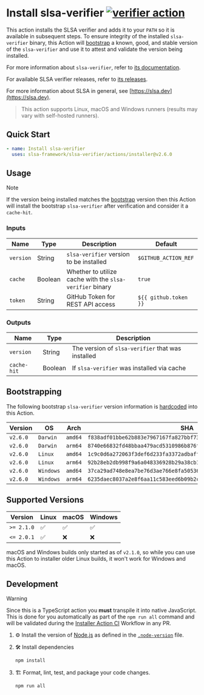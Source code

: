 # Install slsa-verifier [![verifier action](https://github.com/slsa-framework/slsa-verifier/actions/workflows/e2e.schedule.installer.yml/badge.svg)](https://github.com/slsa-framework/slsa-verifier/actions/workflows/e2e.schedule.installer.yml)

This action installs the SLSA verifier and adds it to your `PATH` so it is
available in subsequent steps. To ensure integrity of the installed
`slsa-verifier` binary, this Action will [bootstrap](#bootstrapping) a known,
good, and stable version of the `slsa-verifier` and use it to attest and
validate the version being installed.

For more information about `slsa-verifier`, refer to
[its documentation](https://github.com/slsa-framework/slsa-verifier#verification-of-provenance).

For available SLSA verifier releases, refer to
[its releases](https://github.com/slsa-framework/slsa-verifier/releases).

For more information about SLSA in general, see
[https://slsa.dev](https://slsa.dev).

> This action supports Linux, macOS and Windows runners (results may vary with
> self-hosted runners).

## Quick Start

```yaml
- name: Install slsa-verifier
  uses: slsa-framework/slsa-verifier/actions/installer@v2.6.0
```

## Usage

> [!NOTE]
>
> If the version being installed matches the [bootstrap](#bootstrapping) version
> then this Action will install the bootstrap `slsa-verifier` after verification
> and consider it a `cache-hit`.

### Inputs

| Name      | Type    | Description                                              | Default               |
| --------- | ------- | -------------------------------------------------------- | --------------------- |
| `version` | String  | `slsa-verifier` version to be installed                  | `$GITHUB_ACTION_REF`  |
| `cache`   | Boolean | Whether to utilize cache with the `slsa-verifier` binary | `true`                |
| `token`   | String  | GitHub Token for REST API access                         | `${{ github.token }}` |

### Outputs

| Name        | Type    | Description                                       |
| ----------- | ------- | ------------------------------------------------- |
| `version`   | String  | The version of `slsa-verifier` that was installed |
| `cache-hit` | Boolean | If `slsa-verifier` was installed via cache        |

## Bootstrapping

The following bootstrap `slsa-verifier` version information is
[hardcoded](src/bootstrap.ts) into this Action.

| Version  | OS        | Arch    | SHA                                                                |
| -------- | --------- | ------- | ------------------------------------------------------------------ |
| `v2.6.0` | `Darwin`  | `amd64` | `f838adf01bbe62b883e7967167fa827bbf7373f83e2d7727ec18e53f725fee93` |
| `v2.6.0` | `Darwin`  | `arm64` | `8740e66832fd48bbaa479acd5310986b876ff545460add0cb4a087aec056189c` |
| `v2.6.0` | `Linux`   | `amd64` | `1c9c0d6a272063f3def6d233fa3372adbaff1f5a3480611a07c744e73246b62d` |
| `v2.6.0` | `Linux`   | `arm64` | `92b28eb2db998f9a6a048336928b29a38cb100076cd587e443ca0a2543d7c93d` |
| `v2.6.0` | `Windows` | `amd64` | `37ca29ad748e8ea7be76d3ae766e8fa505362240431f6ea7f0648c727e2f2507` |
| `v2.6.0` | `Windows` | `arm64` | `6235daec8037a2e8f6aa11c583eed6b09b2cd36b61b43b9e5898281b39416d2f` |

## Supported Versions

| Version    | Linux | macOS | Windows |
| ---------- | ----- | ----- | ------- |
| `>= 2.1.0` | ✅    | ✅    | ✅      |
| `<= 2.0.1` | ✅    | ❌    | ❌      |

macOS and Windows builds only started as of `v2.1.0`, so while you can use this
Action to installer older Linux builds, it won't work for Windows and macOS.

## Development

> [!WARNING]
>
> Since this is a TypeScript action you **must** transpile it into native
> JavaScript. This is done for you automatically as part of the `npm run all`
> command and will be validated during the
> [Installer Action CI](https://github.com/slsa-framework/slsa-verifier/actions/workflows/e2e.schedule.installer.yml)
> Workflow in any PR.

1. ⚙️ Install the version of [Node.js](https://nodejs.org/en) as defined in the
   [`.node-version`](.node-version) file.

2. 🛠️ Install dependencies

   ```sh
   npm install
   ```

3. 🏗️ Format, lint, test, and package your code changes.

   ```sh
   npm run all
   ```
